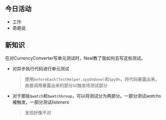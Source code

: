 ## 今日活动

- 工作
- 奇葩说

## 新知识

在对CurrencyConverter写单元测试时，Neal教了我如何去写这些测试。

- 对异步执行代码进行单元测试

  > 使用`beforeEach(TestHelper.spyOnDone)`和`SpyOn`，将代码暴露出来，直接调用暴露出来的部分以触发待测试部分

- 对于那些`$watch`和`$watchGroup`，可以将测试分为两部分。一部分测试*watchs*被触发，一部分测试*listeners*

  > 发现好像不对
